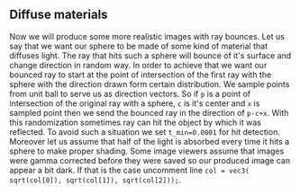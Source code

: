 ## Diffuse materials

Now we will produce some more realistic images with ray bounces. Let us say that we want our sphere to be made of some kind of material that diffuses light. The ray that hits such a sphere will bounce of it's surface and change direction in random way. In order to achieve that we want our bounced ray to start at the point of intersection of the first ray with the sphere with the direction drawn form certain distribution. We sample points from unit ball to serve us as direction vectors. So if `p` is a point of intersection of the original ray with a sphere, `c` is it's center and `x` is sampled point then we send the bounced ray in the direction of `p-c+x`. With this randomization sometimes ray can hit the object by which it was reflected. To avoid such a situation we set `t_min=0.0001` for hit detection. Moreover let us assume that half of the light is absorbed every time it hits a sphere to make proper shading. Some image viewers assume that images were gamma corrected before they were saved so our produced image can appear a bit dark. If that is the case uncomment line `col = vec3( sqrt(col[0]), sqrt(col[1]), sqrt(col[2]));`.

